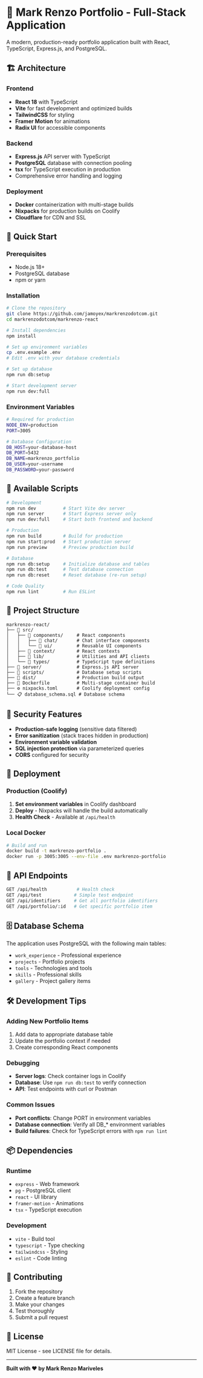 # 🚀 Mark Renzo Portfolio - Full-Stack Application

A modern, production-ready portfolio application built with React, TypeScript, Express.js, and PostgreSQL.

## 🏗️ **Architecture**

### **Frontend**
- **React 18** with TypeScript
- **Vite** for fast development and optimized builds
- **TailwindCSS** for styling
- **Framer Motion** for animations
- **Radix UI** for accessible components

### **Backend**
- **Express.js** API server with TypeScript
- **PostgreSQL** database with connection pooling
- **tsx** for TypeScript execution in production
- Comprehensive error handling and logging

### **Deployment**
- **Docker** containerization with multi-stage builds
- **Nixpacks** for production builds on Coolify
- **Cloudflare** for CDN and SSL

## 🚀 **Quick Start**

### **Prerequisites**
- Node.js 18+
- PostgreSQL database
- npm or yarn

### **Installation**

```bash
# Clone the repository
git clone https://github.com/jamoyex/markrenzodotcom.git
cd markrenzodotcom/markrenzo-react

# Install dependencies
npm install

# Set up environment variables
cp .env.example .env
# Edit .env with your database credentials

# Set up database
npm run db:setup

# Start development server
npm run dev:full
```

### **Environment Variables**

```bash
# Required for production
NODE_ENV=production
PORT=3005

# Database Configuration
DB_HOST=your-database-host
DB_PORT=5432
DB_NAME=markrenzo_portfolio
DB_USER=your-username
DB_PASSWORD=your-password
```

## 📝 **Available Scripts**

```bash
# Development
npm run dev          # Start Vite dev server
npm run server       # Start Express server only
npm run dev:full     # Start both frontend and backend

# Production
npm run build        # Build for production
npm run start:prod   # Start production server
npm run preview      # Preview production build

# Database
npm run db:setup     # Initialize database and tables
npm run db:test      # Test database connection
npm run db:reset     # Reset database (re-run setup)

# Code Quality
npm run lint         # Run ESLint
```

## 🏢 **Project Structure**

```
markrenzo-react/
├── 📁 src/
│   ├── 📁 components/     # React components
│   │   ├── 📁 chat/       # Chat interface components
│   │   └── 📁 ui/         # Reusable UI components
│   ├── 📁 context/        # React contexts
│   ├── 📁 lib/            # Utilities and API clients
│   └── 📁 types/          # TypeScript type definitions
├── 📁 server/             # Express.js API server
├── 📁 scripts/            # Database setup scripts
├── 📁 dist/               # Production build output
├── 🐳 Dockerfile          # Multi-stage container build
├── ⚙️ nixpacks.toml       # Coolify deployment config
└── 📋 database_schema.sql # Database schema
```

## 🔐 **Security Features**

- **Production-safe logging** (sensitive data filtered)
- **Error sanitization** (stack traces hidden in production)
- **Environment variable validation**
- **SQL injection protection** via parameterized queries
- **CORS** configured for security

## 🚀 **Deployment**

### **Production (Coolify)**

1. **Set environment variables** in Coolify dashboard
2. **Deploy** - Nixpacks will handle the build automatically
3. **Health Check** - Available at `/api/health`

### **Local Docker**

```bash
# Build and run
docker build -t markrenzo-portfolio .
docker run -p 3005:3005 --env-file .env markrenzo-portfolio
```

## 🔧 **API Endpoints**

```bash
GET /api/health           # Health check
GET /api/test            # Simple test endpoint
GET /api/identifiers     # Get all portfolio identifiers
GET /api/portfolio/:id   # Get specific portfolio item
```

## 🗄️ **Database Schema**

The application uses PostgreSQL with the following main tables:
- `work_experience` - Professional experience
- `projects` - Portfolio projects
- `tools` - Technologies and tools
- `skills` - Professional skills
- `gallery` - Project gallery items

## 🛠️ **Development Tips**

### **Adding New Portfolio Items**

1. Add data to appropriate database table
2. Update the portfolio context if needed
3. Create corresponding React components

### **Debugging**

- **Server logs**: Check container logs in Coolify
- **Database**: Use `npm run db:test` to verify connection
- **API**: Test endpoints with curl or Postman

### **Common Issues**

- **Port conflicts**: Change PORT in environment variables
- **Database connection**: Verify all DB_* environment variables
- **Build failures**: Check for TypeScript errors with `npm run lint`

## 📦 **Dependencies**

### **Runtime**
- `express` - Web framework
- `pg` - PostgreSQL client
- `react` - UI library
- `framer-motion` - Animations
- `tsx` - TypeScript execution

### **Development**
- `vite` - Build tool
- `typescript` - Type checking
- `tailwindcss` - Styling
- `eslint` - Code linting

## 🤝 **Contributing**

1. Fork the repository
2. Create a feature branch
3. Make your changes
4. Test thoroughly
5. Submit a pull request

## 📄 **License**

MIT License - see LICENSE file for details.

---

**Built with ❤️ by Mark Renzo Mariveles** 